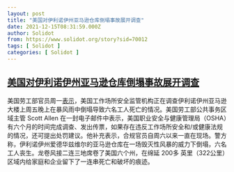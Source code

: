 ```yaml
---
layout: post
title: "美国对伊利诺伊州亚马逊仓库倒塌事故展开调查"
date: 2021-12-15T08:31:59.000Z
author: Solidot
from: https://www.solidot.org/story?sid=70012
tags: [ Solidot ]
categories: [ Solidot ]
---
```

<!--1639557119000-->
[美国对伊利诺伊州亚马逊仓库倒塌事故展开调查](https://www.solidot.org/story?sid=70012)
------

<div>
美国劳工部官员周一<a href="https://www.reuters.com/world/us/investigation-into-amazoncom-illinois-building-collapse-opened-labor-official-2021-12-13/" target="_blank">表示</a>，美国工作场所安全监管机构正在调查伊利诺伊州亚马逊大楼上周五晚上在暴风雨中倒塌导致六名工人死亡的情况。美国劳工部公共事务区域主管 Scott Allen 在一封电子邮件中表示，美国职业安全与健康管理局（OSHA）有六个月的时间完成调查、发出传票，如果存在违反工作场所安全和/或健康法规的情况，还可提出处罚建议。他补充表示，合规官员自周六以来一直在现场。警方称，伊利诺伊州爱德华兹维尔的亚马逊仓库在一场毁灭性风暴的威力下倒塌，六名工人丧生。龙卷风接二连三地席卷了美国六个州，在绵延 200多 英里（322公里）区域内给家庭和企业留下了一连串死亡和破坏的痕迹。
</div>
